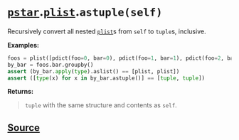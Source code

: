 # [`pstar`](./pstar.md).[`plist`](./pstar_plist.md).`astuple(self)`

Recursively convert all nested [`plist`](./pstar_plist.md)s from `self` to `tuple`s, inclusive.

**Examples:**
```python
foos = plist([pdict(foo=0, bar=0), pdict(foo=1, bar=1), pdict(foo=2, bar=0)])
by_bar = foos.bar.groupby()
assert (by_bar.apply(type).aslist() == [plist, plist])
assert ([type(x) for x in by_bar.astuple()] == [tuple, tuple])
```

**Returns:**

>    `tuple` with the same structure and contents as `self`.



## [Source](../pstar/pstar.py#L3317-L3336)